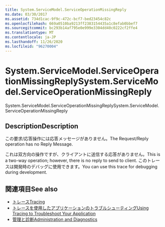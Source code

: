 ```yaml
---
title: System.ServiceModel.ServiceOperationMissingReply
ms.date: 03/30/2017
ms.assetid: 734d1cac-9f9c-472c-bcf7-bed23454c82c
ms.openlocfilehash: 669a0510ba9213ff2383154435a1c8efab0bbef7
ms.sourcegitcommit: bc293b14af795e0e999e3304dd40c0222cf2ffe4
ms.translationtype: MT
ms.contentlocale: ja-JP
ms.lasthandoff: 11/26/2020
ms.locfileid: "96270004"
---
```

# <a name="systemservicemodelserviceoperationmissingreply"></a><span data-ttu-id="63d95-102">System.ServiceModel.ServiceOperationMissingReply</span><span class="sxs-lookup"><span data-stu-id="63d95-102">System.ServiceModel.ServiceOperationMissingReply</span></span>

<span data-ttu-id="63d95-103">System.ServiceModel.ServiceOperationMissingReply</span><span class="sxs-lookup"><span data-stu-id="63d95-103">System.ServiceModel.ServiceOperationMissingReply</span></span>  
  
## <a name="description"></a><span data-ttu-id="63d95-104">Description</span><span class="sxs-lookup"><span data-stu-id="63d95-104">Description</span></span>  

 <span data-ttu-id="63d95-105">この要求/応答操作には応答メッセージがありません。</span><span class="sxs-lookup"><span data-stu-id="63d95-105">The Request/Reply operation has no Reply Message.</span></span>  
  
 <span data-ttu-id="63d95-106">これは双方向の操作ですが、クライアントに送信する応答がありません。</span><span class="sxs-lookup"><span data-stu-id="63d95-106">This is a two-way operation; however, there is no reply to send to client.</span></span> <span data-ttu-id="63d95-107">このトレースは開発時のデバッグに使用できます。</span><span class="sxs-lookup"><span data-stu-id="63d95-107">You can use this trace for debugging during development.</span></span>  
  
## <a name="see-also"></a><span data-ttu-id="63d95-108">関連項目</span><span class="sxs-lookup"><span data-stu-id="63d95-108">See also</span></span>

- [<span data-ttu-id="63d95-109">トレース</span><span class="sxs-lookup"><span data-stu-id="63d95-109">Tracing</span></span>](index.md)
- [<span data-ttu-id="63d95-110">トレースを使用したアプリケーションのトラブルシューティング</span><span class="sxs-lookup"><span data-stu-id="63d95-110">Using Tracing to Troubleshoot Your Application</span></span>](using-tracing-to-troubleshoot-your-application.md)
- [<span data-ttu-id="63d95-111">管理と診断</span><span class="sxs-lookup"><span data-stu-id="63d95-111">Administration and Diagnostics</span></span>](../index.md)
